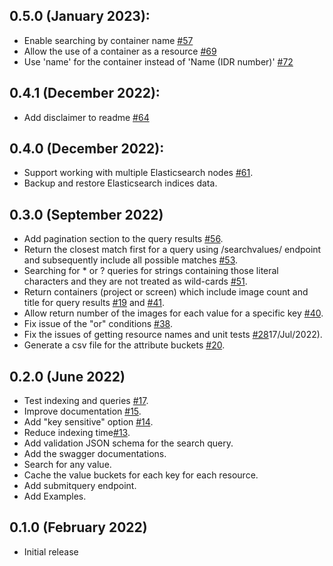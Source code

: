 0.5.0 (January 2023):
---------------------
- Enable searching by container name [#57](https://github.com/ome/omero_search_engine/pull/57)
- Allow the use of a container as a resource [#69](https://github.com/ome/omero_search_engine/pull/69)
- Use 'name' for the container instead of 'Name (IDR number)' [#72](https://github.com/ome/omero_search_engine/pull/72)

 0.4.1 (December 2022):
----------------------
- Add disclaimer to readme [#64](https://github.com/ome/omero_search_engine/pull/64)

0.4.0 (December 2022):
---------------------
- Support working with multiple Elasticsearch nodes [#61](https://github.com/ome/omero_search_engine/pull/61).
- Backup and restore Elasticsearch indices data.

0.3.0 (September 2022)
----------------------
- Add pagination section to the query results [#56](https://github.com/ome/omero_search_engine/pull/56).
- Return the closest match first for a query using /searchvalues/ endpoint and subsequently include all possible matches [#53](https://github.com/ome/omero_search_engine/pull/53).
- Searching for * or ? queries for strings containing those literal characters and they are not treated as wild-cards [#51](https://github.com/ome/omero_search_engine/pull/51).
- Return containers (project or screen) which include image count and title for query results [#19](https://github.com/ome/omero_search_engine/pull/19) and [#41](https://github.com/ome/omero_search_engine/pull/41). 
- Allow return number of the images for each value for a specific key [#40](https://github.com/ome/omero_search_engine/pull/40).
- Fix issue of the "or" conditions [#38](https://github.com/ome/omero_search_engine/pull/38).
- Fix the issues of getting resource names and unit tests [#28](https://github.com/ome/omero_search_engine/pull/28)17/Jul/2022).
- Generate a csv file for the attribute buckets [#20](https://github.com/ome/omero_search_engine/pull/20).

0.2.0 (June 2022)
-----------------
- Test indexing and queries [#17](https://github.com/ome/omero_search_engine/pull/17).
- Improve documentation [#15](https://github.com/ome/omero_search_engine/pull/15).
- Add "key sensitive" option [#14](https://github.com/ome/omero_search_engine/pull/14).
- Reduce indexing time[#13](https://github.com/ome/omero_search_engine/pull/13). 
- Add validation JSON schema for the search query.
- Add the swagger documentations.
- Search for any value.
- Cache the value buckets for each key for each resource. 
- Add submitquery endpoint.
- Add Examples.

0.1.0 (February 2022)
---------------------
- Initial release
